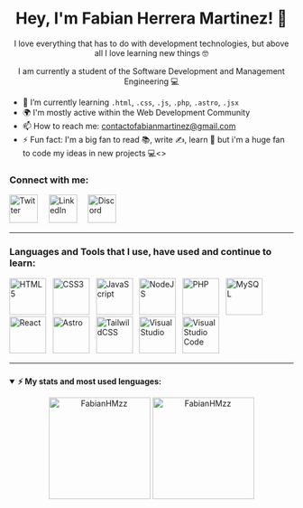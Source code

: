 ### <h1 align="center"> Hey, I'm Fabian Herrera Martinez! 👋 </h1>
<p align="center">I love everything that has to do with development technologies, but above all I love learning new things 🤓</p>
<p align="center">I am currently a student of the Software Development and Management Engineering 💻</p>
 <ul>
  <li>🌱 I’m currently learning <code>.html</code>, <code>.css</code>, <code>.js</code>, <code>.php</code>, <code>.astro</code>, <code>.jsx</code><br></li>
  <li>🌍 I'm mostly active within the Web Development Community <br></li>
  <li>📫 How to reach me: <a href="mailto:contactofabianmartinez@gmail.com">contactofabianmartinez@gmail.com</a> <br></li>
  <li>⚡ Fun fact: I'm a big fan to read 📚, write ✍, learn 🧠 but i'm a huge fan to code my ideas in new projects 💻<></li>
</ul


<hr>

<!-- Connect with me -->

<h3 align="left">Connect with me:</h3>

<a href="https://www.twitter.com/FabianHMz_"><img src="https://user-images.githubusercontent.com/95977433/167311941-e7278fd9-15f9-49a5-addc-4badff1a3835.png" alt="Twitter" width="50" heigth="50" style="max-width= 10 0%;"></a>
&nbsp; &nbsp;
<a href="https://www.linkedin.com/in/fabianhmz/"><img src="https://user-images.githubusercontent.com/95977433/167311930-54214ac1-de84-432f-9026-e1225c814d6f.png" alt="LinkedIn" width="50" heigth="50" style="max-width= 10 0%;"></a>
&nbsp; &nbsp;
<a href="https://discord.gg/gdRmAa5xHU"><img src="https://user-images.githubusercontent.com/95977433/167311923-5604170f-063d-4981-bdc3-3ff2195b2d17.png" alt="Discord" width="50" heigth="50" style="max-width= 10 0%;"></a>

<hr>
 
<!-- Lenguajes and Tools -->

<h3 align="left">Languages and Tools that I use, have used and continue to learn:</h3>

<a href="https://developer.mozilla.org/es/docs/Web/HTML"><img src="https://user-images.githubusercontent.com/95977433/167311674-c117ceff-99f0-4bcd-9e9b-fffd27358709.png" alt="HTML5" width="65" heigth="65" style="max-width= 10 0%;"></a>
&nbsp;
<a href="https://developer.mozilla.org/es/docs/Web/CSS"><img src="https://user-images.githubusercontent.com/95977433/167311711-4702314c-729c-40d3-8a39-41388f66a215.png" alt="CSS3" width="65" heigth="65" style="max-width= 10 0%;"></a>
&nbsp;
<a href="https://developer.mozilla.org/es/docs/Web/JavaScript"><img src="https://user-images.githubusercontent.com/95977433/167311815-75f5b318-8547-43aa-9c96-59a94c8b1e8c.png" alt="JavaScript" width="65" heigth="65" style="max-width= 10 0%;"></a>
&nbsp;
<a href="https://nodejs.org/en/"><img src="https://user-images.githubusercontent.com/95977433/167320628-47a30351-b07d-41d2-94c9-a304b9166d6a.png" alt="NodeJS" width="65" heigth="65" style="max-width= 10 0%;"></a>
&nbsp;
<a href="https://www.php.net/manual/es/intro-whatis.php"><img src="https://user-images.githubusercontent.com/95977433/167311851-46a5b81a-1aeb-48d2-9610-ae5f0478eb68.png" alt="PHP" width="65" heigth="65" style="max-width= 10 0%;"></a>
&nbsp;
<a href="https://www.mysql.com/"><img src="https://user-images.githubusercontent.com/95977433/167320435-ff5b854a-c84a-483e-88fd-7c4affeec3df.png" alt="MySQL" width="65" heigth="65" style="max-width= 10 0%;"></a>
&nbsp; 
<a href="https://es.reactjs.org/"><img src="https://user-images.githubusercontent.com/95977433/167311868-4295f877-3cd7-4d17-bb0e-8c65dc5457d7.png" alt="React" width="65" heigth="65" style="max-width= 10 0%;"></a>
&nbsp;
<a href="https://astro.build/"><img src="https://user-images.githubusercontent.com/95977433/179270756-a5574845-fbf3-49bd-89b8-609d6aca888f.png" alt="Astro" width="65" heigth="65" style="max-width= 10 0%;"></a>
&nbsp;
<a href="https://tailwindcss.com/"><img src="https://user-images.githubusercontent.com/95977433/198212579-013ad273-cfc8-4714-b1cb-07396b501021.png" alt="TailwildCSS" width="65" heigth="65" style="max-width= 10 0%;"></a>
&nbsp;
<a href="https://visualstudio.microsoft.com/es/"><img src="https://user-images.githubusercontent.com/95977433/167311831-068ce061-72ff-4571-b4ac-12e09b6a1b00.png" alt="Visual Studio" width="65" heigth="65" style="max-width= 10 0%;"></a>
&nbsp; 
<a href="https://code.visualstudio.com/"><img src="https://user-images.githubusercontent.com/95977433/167320327-de180d30-9f27-47a3-b14c-9aa65ef24a29.png" alt="Visual Studio Code" width="65" heigth="65" style="max-width= 10 0%;"></a>

<hr>

<!-- Stats and lenguages -->

<h3 align="left"></h3>
 
 <details open>
  <summary>
    <b>⚡ My stats and most used lenguages:</b>
  </summary>
  <p align="center">
    <img height="180em" src="https://github-readme-stats.vercel.app/api?username=FabianHMzz&hide_border=true&count_private=true&show_icons=true&theme=radical" alt="FabianHMzz" align = "center"/>
    
  <img height="180em" src="https://github-readme-stats.vercel.app/api/top-langs?username=FabianHMzz&show_icons=true&locale=en&layout=compact&hide_border=true&theme=radical" alt="FabianHMzz" align = "center"/>
  </p>
</details>

<!--
  <p>
    <img height="180em" src="https://github-readme-stats.vercel.app/api?username=FabianHMzz&hide_border=true&count_private=true&show_icons=true&theme=radical" alt="FabianHMzz" align = ""/>
    
  <img height="180em" src="https://github-readme-stats.vercel.app/api/top-langs?username=FabianHMzz&show_icons=true&locale=en&layout=compact&hide_border=true&theme=radical" alt="FabianHMzz" align = ""/>
  </p>

<!--
**FabianHMzz/FabianHMzz** is a ✨ _special_ ✨ repository because its `README.md` (this file) appears on your GitHub profile.

<a href="https://www.python.org/"><img src="https://user-images.githubusercontent.com/95977433/167320603-caaa2d6a-1624-4bb7-8f1b-84d4a5523828.png" alt="Python" width="65" heigth="65" style="max-width= 10 0%;"></a>
&nbsp; 

Here are some ideas to get you started:

- 🔭 I’m currently working on ...
- 🌱 I’m currently learning ...
- 👯 I’m looking to collaborate on ...
- 🤔 I’m looking for help with ...
- 💬 Ask me about ...
- 📫 How to reach me: ...
- 😄 Pronouns: ...
- ⚡ Fun fact: ...
-->
